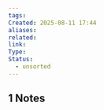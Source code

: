 ```yaml
---
tags: 
Created: 2025-08-11 17:44
aliases: 
related: 
link: 
Type: 
Status:
  - unsorted
---
```

## 1 Notes
